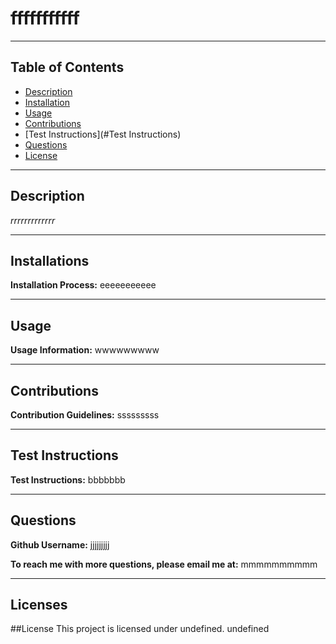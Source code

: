 
  # fffffffffff
 
---
## Table of Contents

- [Description](#Desription)
- [Installation](#Installations)
- [Usage](#Usage)
- [Contributions](#Contributions)
- [Test Instructions](#Test Instructions)
- [Questions](#Questions)
- [License](#License)


---
## Description
*rrrrrrrrrrrrr*

---
## Installations

**Installation Process:** eeeeeeeeeee

---
## Usage

**Usage Information:** wwwwwwwww

---
## Contributions

**Contribution Guidelines:** sssssssss

---
## Test Instructions

**Test Instructions:** bbbbbbb

---
## Questions

**Github Username:** jjjjjjjjj

**To reach me with more questions, please email me at:** mmmmmmmmmm

---
## Licenses

##License
    This project is licensed under undefined.
undefined

